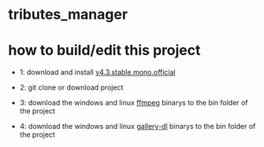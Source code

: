 # tributes_manager



# how to build/edit this project
-  1: download and install [v4.3.stable.mono.official](https://godotengine.org/download/)

- 2: git clone or download project

- 3: download the windows and linux [ffmpeg](https://www.ffmpeg.org/download.html) binarys to the bin folder of the project

- 4: download the windows and linux [gallery-dl](https://github.com/mikf/gallery-dl/releases) binarys to the bin folder of the project

